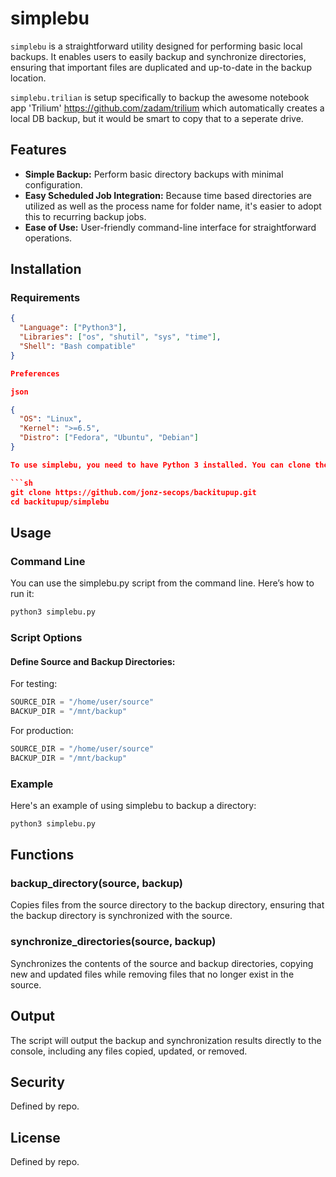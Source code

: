 # simplebu

`simplebu` is a straightforward utility designed for performing basic local backups. It enables users to easily backup and synchronize directories, ensuring that important files are duplicated and up-to-date in the backup location.

`simplebu.trilian` is setup specifically to backup the awesome notebook app 'Trilium' <https://github.com/zadam/trilium> which automatically creates a local DB backup, but it would be smart to copy that to a seperate drive.

## Features

- **Simple Backup:** Perform basic directory backups with minimal configuration.
- **Easy Scheduled Job Integration:** Because time based directories are utilized as well as the process name for folder name, it's easier to adopt this to recurring backup jobs.
- **Ease of Use:** User-friendly command-line interface for straightforward operations.

## Installation

### Requirements

```json
{
  "Language": ["Python3"],
  "Libraries": ["os", "shutil", "sys", "time"],
  "Shell": "Bash compatible"
}

Preferences

json

{
  "OS": "Linux",
  "Kernel": ">=6.5",
  "Distro": ["Fedora", "Ubuntu", "Debian"]
}

To use simplebu, you need to have Python 3 installed. You can clone the repository and navigate to the simplebu directory.

```sh
git clone https://github.com/jonz-secops/backitupup.git
cd backitupup/simplebu
```

## Usage

### Command Line

You can use the simplebu.py script from the command line. Here’s how to run it:

```sh
python3 simplebu.py
```

### Script Options

#### Define Source and Backup Directories:

For testing:
```python
SOURCE_DIR = "/home/user/source"
BACKUP_DIR = "/mnt/backup"
```

For production:

```python
SOURCE_DIR = "/home/user/source"
BACKUP_DIR = "/mnt/backup"
```

### Example

Here's an example of using simplebu to backup a directory:

```sh
python3 simplebu.py
```

## Functions

### backup_directory(source, backup)

Copies files from the source directory to the backup directory, ensuring that the backup directory is synchronized with the source.

### synchronize_directories(source, backup)

Synchronizes the contents of the source and backup directories, copying new and updated files while removing files that no longer exist in the source.

## Output

The script will output the backup and synchronization results directly to the console, including any files copied, updated, or removed.

## Security

Defined by repo.

## License

Defined by repo.
